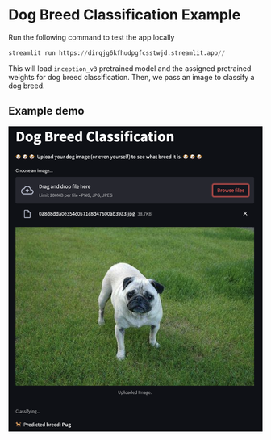 # Dog Breed Classification Example

Run the following command to test the app locally

```py
streamlit run https://dirqjg6kfhudpgfcsstwjd.streamlit.app//
```

This will load `inception_v3` pretrained model and the assigned
pretrained weights for dog breed classification. Then, we pass an
image to classify a dog breed.

## Example demo

<img src="./example.png" width="600" />
